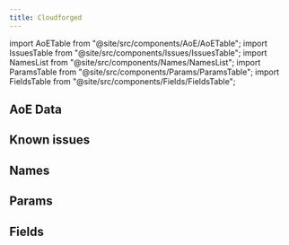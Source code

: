 ```yaml
---
title: Cloudforged
---
```


import AoETable from "@site/src/components/AoE/AoETable"; import IssuesTable from "@site/src/components/Issues/IssuesTable"; import NamesList from "@site/src/components/Names/NamesList"; import ParamsTable from "@site/src/components/Params/ParamsTable"; import FieldsTable from "@site/src/components/Fields/FieldsTable";

## AoE Data

<AoETable item_key="cloudforged" data_src="weapon" />

## Known issues

<IssuesTable item_key="cloudforged" data_src="weapon" />

## Names

<NamesList item_key="cloudforged" data_src="weapon" />

## Params

<ParamsTable item_key="cloudforged" data_src="weapon" />

## Fields

<FieldsTable item_key="cloudforged" data_src="weapon" />
